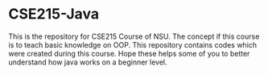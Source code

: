 # CSE215-Java
This is the repository for CSE215 Course of NSU. The concept if this course is to teach basic knowledge on OOP. This repository contains codes which were created during this course. Hope these helps some of you to better understand how java works on a beginner level.
